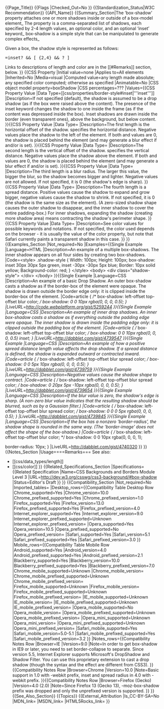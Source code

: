 {{Page_Title}}
{{Flags
|Checked_Out=No
}}
{{Standardization_Status|W3C Recommendation}}
{{API_Name}}
{{Summary_Section|The ‘box-shadow’ property attaches one or more shadows inside or outside of a box-model element_ The property is a comma-separated list of shadows, each specified by 2-4 length values, an optional color, and an optional ‘inset’ keyword_ box-shadow is a simple style that can be manipulated to generate complex effects_

Given a box, the shadow style is represented as follows:

<pre><shadow>=inset? && [ <length>{2,4} && <color>? ]</pre>

Links to descriptions of length and color are in the [[#Remarks]] section, below.
}}
{{CSS Property
|Initial value=none
|Applies to=All elements
|Inherited=No
|Media=visual
|Computed value=any length made absolute; any specified color computed; otherwise as specified
|Animatable=No
|CSS object model property=boxShadow
|CSS percentages=???
|Values={{CSS Property Value
|Data Type=[[css/properties/border-style#inset|'''inset''']]
|Description=If not specified (default), the shadow is assumed to be a drop shadow (as if the box were raised above the content). The presence of the inset keyword changes the shadow to one inside the frame (as if the content was depressed inside the box). Inset shadows are drawn inside the border (even transparent ones), above the background, but below content.
}}{{CSS Property Value
|Data Type=<offset-x>
|Description=The first length is the horizontal offset of the shadow. <offset-x> specifies the horizontal distance. Negative values place the shadow to the left of the element. If both <offset-x> and <offset-y> values are 0, the shadow is placed behind the element (and may generate a blur effect if <blur-radius> and/or <spread-radius> is set).
}}{{CSS Property Value
|Data Type=<offset-y>
|Description=The second length is the vertical offset of the shadow. <offset-y> specifies the vertical distance. Negative values place the shadow above the element. If both <offset-x> and <offset-y> values are 0, the shadow is placed behind the element (and may generate a blur effect if <blur-radius> and/or <spread-radius> is set).
}}{{CSS Property Value
|Data Type=<blur-radius>
|Description=The third length is a blur radius. The larger this value, the bigger the blur, so the shadow becomes bigger and lighter. Negative values are not allowed. If not specified, it is 0 (the shadow's edge is sharp).
}}{{CSS Property Value
|Data Type=<spread-distance>
|Description=The fourth length is a spread distance. Positive values cause the shadow to expand and grow bigger, negative values cause the shadow to shrink. If not specified, it is 0 (the shadow is the same size as the element). (A zero-sized shadow shape causes the outer shadow to disappear, and the inner shadow to cover the entire padding-box.) For inner shadows, expanding the shadow (creating more shadow area) means contracting the shadow's perimeter shape.
}}{{CSS Property Value
|Data Type=<color>
|Description=See color values for possible keywords and notations. If not specified, the color used depends on the browser - it is usually the value of the color property, but note that Safari currently paints a transparent shadow in this case.
}}
}}
{{Examples_Section
|Not_required=No
|Examples={{Single Example
|Language=HTML
|Description=An example of a multiple box-shadows. The inner shadow appears on all four sides by creating two box-shadows.
|Code=&lt;style&gt;
    .shadow-style {
        Width: 100px;
        Height: 100px;
        box-shadow: inset 30px 30px 5px green, inset -30px -30px 5px blue;
        Border: 10px solid yellow;
        Background-color: red;
    }
&lt;/style&gt;
&lt;body&gt;
    &lt;div class=&quot;shadow-style&quot;&gt;
    &lt;/div&gt;
&lt;/body&gt;
}}{{Single Example
|Language=CSS
|Description=An example of a basic Drop Shadow. An outer box-shadow casts a shadow as if the border-box of the element were opaque. The shadow is drawn outside the border edge only: it is clipped inside the border-box of the element.
|Code=article {
/* box-shadow: left-offset top-offset blur color; */
   box-shadow: 0 0 10px rgba(0, 0, 0, 0.5);
}
|LiveURL=http://code.webplatform.org/gist/5259244
}}{{Single Example
|Language=CSS
|Description=An example of inner drop shadows. An inner box-shadow casts a shadow as if everything outside the padding edge were opaque. The inner shadow is drawn inside the padding edge only: it is clipped outside the padding box of the element.
|Code=article {
/* box-shadow: left-offset top-offset blur color; */
   box-shadow: 0 0 10px rgba(0, 0, 0, 0.5) inset;
}
|LiveURL=http://dabblet.com/gist/4739547
}}{{Single Example
|Language=CSS
|Description=An example of how a positive spread distance length value affects the drop shadow. If a spread distance is defined, the shadow is expanded outward or contracted inward.
|Code=article {
/* box-shadow: left-offset top-offset blur spread color; */
   box-shadow: 0 0 5px 10px rgba(0, 0, 0, 0.5);
}
|LiveURL=http://dabblet.com/gist/4739759
}}{{Single Example
|Language=CSS
|Description=Negative values cause the shadow shape to contract.
|Code=article {
/* box-shadow: left-offset top-offset blur spread color; */
   box-shadow: 0 20px 5px -10px rgba(0, 0, 0, 0.5);
}
|LiveURL=http://dabblet.com/gist/4739654
}}{{Single Example
|Language=CSS
|Description=If the blur value is zero, the shadow's edge is sharp. (A non-zero blur value indicates that the resulting shadow should be blurred, such as by a Gaussian filter.)
|Code=article {
/* box-shadow: left-offset top-offset blur spread color; */
   box-shadow: 0 0 0 5px rgba(0, 0, 0, 0.5);
}
|LiveURL=http://dabblet.com/gist/4739845
}}{{Single Example
|Language=CSS
|Description=If the box has a nonzero ‘border-radius’, the shadow shape is rounded in the same way. (The ‘border-image’ does not affect the shape of the box-shadow.)
|Code=article {
/* box-shadow: left-offset top-offset blur color; */
   box-shadow: 0 0 10px rgba(0, 0, 0, 1);
	
   border-radius: 10px;
}
|LiveURL=http://dabblet.com/gist/4740320
}}
}}
{{Notes_Section
|Usage====Remarks===
See also:
* [[css/data_types/length]]
* [[css/color]]
}}
{{Related_Specifications_Section
|Specifications={{Related Specification
|Name=CSS Backgrounds and Borders Module Level 3
|URL=http://dev.w3.org/csswg/css3-background/#box-shadow
|Status=Editor's Draft
}}
}}
{{Compatibility_Section
|Not_required=No
|Imported_tables=
|Desktop_rows={{Compatibility Table Desktop Row
|Chrome_supported=Yes
|Chrome_version=10.0
|Chrome_prefixed_supported=Yes
|Chrome_prefixed_version=1.0
|Firefox_supported=Yes
|Firefox_version=13.0
|Firefox_prefixed_supported=Yes
|Firefox_prefixed_version=4.0
|Internet_explorer_supported=Yes
|Internet_explorer_version=9.0
|Internet_explorer_prefixed_supported=Unknown
|Internet_explorer_prefixed_version=
|Opera_supported=Yes
|Opera_version=10.5
|Opera_prefixed_supported=No
|Opera_prefixed_version=
|Safari_supported=Yes
|Safari_version=5.1
|Safari_prefixed_supported=Yes
|Safari_prefixed_version=3.0
}}
|Mobile_rows={{Compatibility Table Mobile Row
|Android_supported=Yes
|Android_version=4.0
|Android_prefixed_supported=Yes
|Android_prefixed_version=2.1
|Blackberry_supported=Yes
|Blackberry_version=10.0
|Blackberry_prefixed_supported=Yes
|Blackberry_prefixed_version=7.0
|Chrome_mobile_supported=Unknown
|Chrome_mobile_version=
|Chrome_mobile_prefixed_supported=Unknown
|Chrome_mobile_prefixed_version=
|Firefox_mobile_supported=Unknown
|Firefox_mobile_version=
|Firefox_mobile_prefixed_supported=Unknown
|Firefox_mobile_prefixed_version=
|IE_mobile_supported=Unknown
|IE_mobile_version=
|IE_mobile_prefixed_supported=Unknown
|IE_mobile_prefixed_version=
|Opera_mobile_supported=No
|Opera_mobile_version=
|Opera_mobile_prefixed_supported=Unknown
|Opera_mobile_prefixed_version=
|Opera_mini_supported=Unknown
|Opera_mini_version=
|Opera_mini_prefixed_supported=Unknown
|Opera_mini_prefixed_version=
|Safari_mobile_supported=Yes
|Safari_mobile_version=5.0-5.1
|Safari_mobile_prefixed_supported=Yes
|Safari_mobile_prefixed_version=3.2
}}
|Notes_rows={{Compatibility Notes Row
|Browser=IE
|Version=9.0
|Note=In order to get box-shadow in IE9 or later, you need to set border-collapse to separate. Since version 5.5, Internet Explorer supports Microsoft's DropShadow and Shadow Filter. You can use this proprietary extension to cast a drop shadow (though the syntax and the effect are different from CSS3).
}}{{Compatibility Notes Row
|Browser=Chrome
|Version=10.0
|Note=Basic support in 1.0 with -webkit prefix, inset and spread radius in 4.0  with -webkit prefix.
}}{{Compatibility Notes Row
|Browser=Firefox (Gecko)
|Version=4.0 (2.0)
|Note=Since Firefox 13 (Gecko 13), -moz-box-shadow prefix was dropped and only the unprefixed version is supported.
}}
}}
{{See_Also_Section}}
{{Topics}}
{{External_Attribution
|Is_CC-BY-SA=No
|MDN_link=
|MSDN_link=
|HTML5Rocks_link=
}}